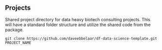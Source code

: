 ## Projects

Shared project directory for data heavy biotech consulting projects.  This will have a standard folder structure and utilize the shared code from the package.


```{sh}
git clone https://github.com/daveebbelaar/df-data-science-template.git PROJECT_NAME
```